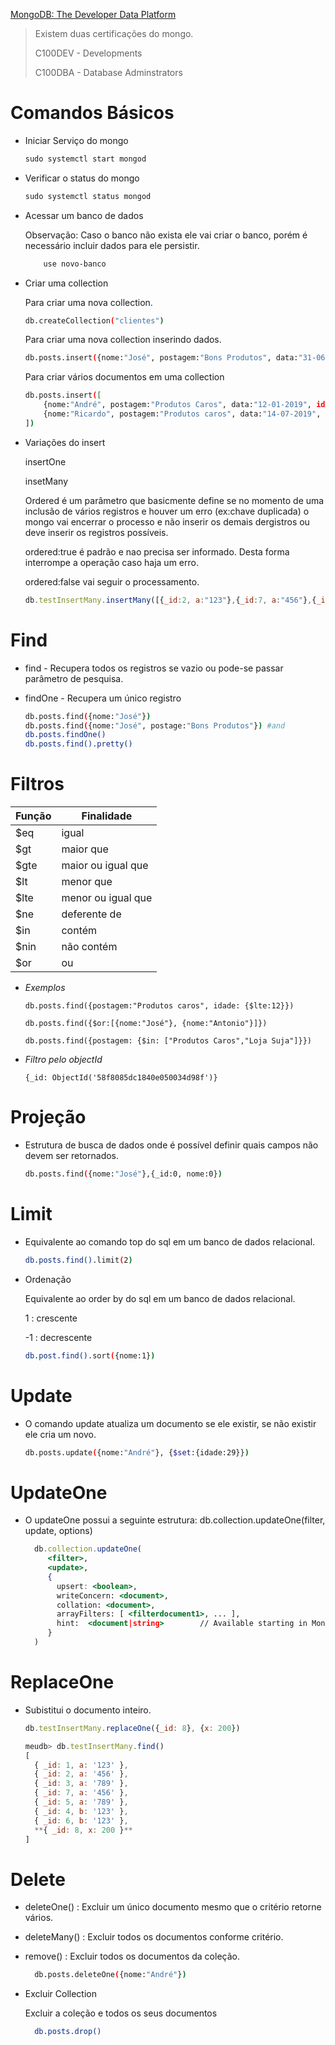 [MongoDB: The Developer Data Platform](http://www.mongodb.com)

> Existem duas certificações do mongo.
> 
> 
> C100DEV - Developments
> 
> C100DBA - Database Adminstrators
> 

# Comandos Básicos
    
- Iniciar Serviço do mongo
    
    ```jsx
    sudo systemctl start mongod
    ```
    
- Verificar o status do mongo
    
    ```jsx
    sudo systemctl status mongod
    ```
    
- Acessar um banco de dados
  
  Observação: Caso o banco não exista ele vai criar o banco, porém é necessário incluir dados para ele persistir.
    
    ```bash
    	use novo-banco
    ```
    
- Criar uma collection
    
    Para criar uma nova collection.
    
    ```bash
    db.createCollection("clientes")
    ```
    
    Para criar uma nova collection inserindo dados.
    
    ```bash
    db.posts.insert({nome:"José", postagem:"Bons Produtos", data:"31-06-209"})
    ```
    
    Para criar vários documentos em uma collection
    
    ```bash
    db.posts.insert([
    	{nome:"André", postagem:"Produtos Caros", data:"12-01-2019", idade:25},
    	{nome:"Ricardo", postagem:"Produtos caros", data:"14-07-2019", idade:12}
    ])
    ```
    
- Variações do insert
    
    insertOne
    
    insetMany
    
    Ordered é um parâmetro que basicmente define se  no momento de uma inclusão de vários registros e houver um erro (ex:chave duplicada) o mongo vai encerrar o processo e não inserir os demais dergistros ou deve inserir os registros possíveis.
    
    ordered:true é padrão e nao precisa ser informado. Desta forma interrompe a operação caso haja um erro.
    
    ordered:false vai seguir o processamento.
    
    ```jsx
    db.testInsertMany.insertMany([{_id:2, a:"123"},{_id:7, a:"456"},{_id:5, a:"789"}], {ordered:false})
    ```
    
# Find
    
- find - Recupera todos os registros se vazio ou pode-se passar parâmetro de pesquisa.
    
- findOne - Recupera um único registro
    ```bash
    db.posts.find({nome:"José"})
    db.posts.find({nome:"José", postage:"Bons Produtos"}) #and
    db.posts.findOne()
    db.posts.find().pretty()
    ```
    
# Filtros
    
| Função | Finalidade           | 
|--------| -------------------  |
| $eq    | igual                |
| $gt    | maior que            |
| $gte   | maior ou igual que   |
| $lt    | menor que            |
| $lte   | menor ou igual que   |
| $ne    | deferente de         |
| $in    | contém               |
| $nin   | não contém           |
| $or    | ou                   |

- _Exemplos_

    ```
    db.posts.find({postagem:"Produtos caros", idade: {$lte:12}})
        
    db.posts.find({$or:[{nome:"José"}, {nome:"Antonio"}]})
        
    db.posts.find({postagem: {$in: ["Produtos Caros","Loja Suja"]}})
    ```
    
- _Filtro pelo objectId_
    
    ```
    {_id: ObjectId('58f8085dc1840e050034d98f')}
    ```
    
# Projeção
    
- Estrutura de busca de dados onde é possível definir quais campos não devem ser retornados.
    
    ```bash
    db.posts.find({nome:"José"},{_id:0, nome:0})
    ```
    
# Limit
    
- Equivalente ao comando top do sql em um banco de dados relacional.
    
    ```bash
    db.posts.find().limit(2)
    ```
    
- Ordenação
    
    Equivalente ao order by do sql em um banco de dados relacional.
    
    1 :  crescente
    
    -1 : decrescente
    
    ```bash
    db.post.find().sort({nome:1})
    ```
    
# Update
    
- O comando update atualiza um documento se ele existir, se não existir ele cria um novo.
    
    ```bash
    db.posts.update({nome:"André"}, {$set:{idade:29}})
    ```
    
# UpdateOne
    
- O updateOne possui a seguinte estrutura:
  db.collection.updateOne(filter, update, options)
    
  ```jsx
    db.collection.updateOne(
       <filter>,
       <update>,
       {
         upsert: <boolean>,
         writeConcern: <document>,
         collation: <document>,
         arrayFilters: [ <filterdocument1>, ... ],
         hint:  <document|string>        // Available starting in MongoDB 4.2.1
       }
    )
  ```
    
# ReplaceOne
    
- Subistitui o documento inteiro.
    
    ```jsx
    db.testInsertMany.replaceOne({_id: 8}, {x: 200})
    
    meudb> db.testInsertMany.find()
    [
      { _id: 1, a: '123' },
      { _id: 2, a: '456' },
      { _id: 3, a: '789' },
      { _id: 7, a: '456' },
      { _id: 5, a: '789' },
      { _id: 4, b: '123' },
      { _id: 6, b: '123' },
      **{ _id: 8, x: 200 }**
    ]
    ```
    
# Delete
    
- deleteOne() : Excluir um único documento mesmo que o critério retorne vários.
    
- deleteMany() : Excluir todos os documentos conforme critério.
    
- remove() : Excluir todos os documentos da coleção.
    
  ```bash
    db.posts.deleteOne({nome:"André"})
  ```
    
- Excluir Collection
    
  Excluir a coleção e todos os seus documentos
    
  ```bash
    db.posts.drop()
  ```
  